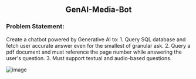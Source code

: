 <h2 align="center"> GenAI-Media-Bot </h2>

<h3>Problem Statement:</h3>
Create a chatbot powered by Generative AI to:
1. Query SQL database and fetch user accurate answer even for the smallest of granular ask.
2. Query a pdf document and must reference the page number while answering the user's question. 
3. Must support textual and audio-based questions. 

![image](https://github.com/KDcommits/GenAI-Media-Bot/assets/124420761/f8a61c9a-7236-4c3b-81a9-de6cee4971f3)

